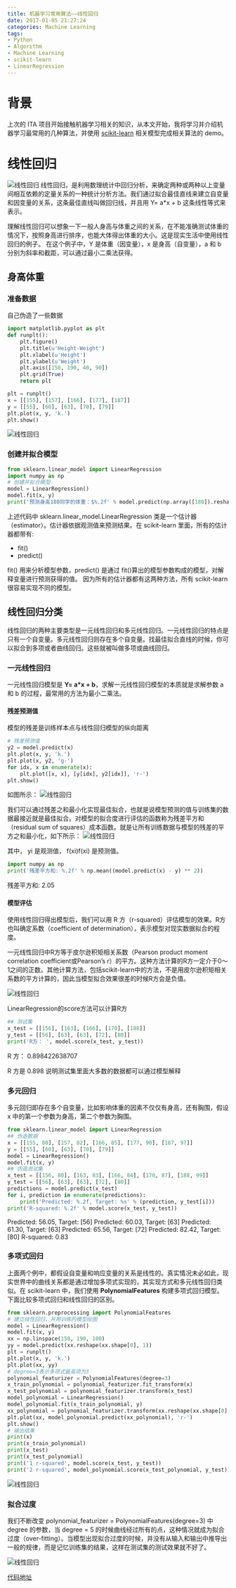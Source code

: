 ```yaml
---
title: 机器学习常用算法——线性回归
date: 2017-01-05 21:27:24
categories: Machine Learning
tags:
- Python
- Algorithm
- Machine Learning
- scikit-learn
- LinearRegression
---
```


# 背景

上次的 ITA 项目开始接触机器学习相关的知识，从本文开始，我将学习并介绍机器学习最常用的几种算法，并使用 [scikit-learn](http://scikit-learn.org/) 相关模型完成相关算法的 demo。

# 线性回归
<img src="/assets/img/线性回归.jpg" alt="线性回归">
<!-- more -->
线性回归，是利用数理统计中回归分析，来确定两种或两种以上变量间相互依赖的定量关系的一种统计分析方法。我们通过拟合最佳直线来建立自变量和因变量的关系，这条最佳直线叫做回归线，并且用 Y= a*x + b 这条线性等式来表示。

理解线性回归可以想象一下一般人身高与体重之间的关系，在不能准确测试体重的情况下，按照身高进行排序，也能大体得出体重的大小。这是现实生活中使用线性回归的例子。
在这个例子中，Y 是体重（因变量），x 是身高（自变量），a 和 b 分别为斜率和截距，可以通过最小二乘法获得。

## 身高体重

### 准备数据

自己伪造了一些数据

```python
import matplotlib.pyplot as plt
def runplt():
    plt.figure()
    plt.title(u'Height-Weight')
    plt.xlabel(u'Height')
    plt.ylabel(u'Weight')
    plt.axis([150, 190, 40, 90])
    plt.grid(True)
    return plt

plt = runplt()
x = [[155], [157], [166], [177], [187]]
y = [[55], [60], [63], [70], [79]]
plt.plot(x, y, 'k.')
plt.show()
```
<img src="/assets/img/线性回归_1.png" alt="线性回归">

### 创建并拟合模型

```python
from sklearn.linear_model import LinearRegression
import numpy as np
# 创建并拟合模型
model = LinearRegression()
model.fit(x, y)
print('预测身高180同学的体重：$%.2f' % model.predict(np.array([180]).reshape(-1, 1))[0])
```

上述代码中 sklearn.linear_model.LinearRegression 类是一个估计器（estimator）。估计器依据观测值来预测结果。在 scikit-learn 里面，所有的估计器都带有: 
- fit() 
- predict()

fit() 用来分析模型参数，predict() 是通过 fit()算出的模型参数构成的模型，对解释变量进行预测获得的值。 
因为所有的估计器都有这两种方法，所有 scikit-learn 很容易实现不同的模型。


## 线性回归分类

线性回归的两种主要类型是一元线性回归和多元线性回归。一元线性回归的特点是只有一个自变量。多元线性回归则存在多个自变量。找最佳拟合直线的时候，你可以拟合到多项或者曲线回归。这些就被叫做多项或曲线回归。


### 一元线性回归

一元线性回归模型是 **Y= a*x + b**，求解一元线性回归模型的本质就是求解参数 a 和 b 的过程，最常用的方法为最小二乘法。

#### 残差预测值

模型的残差是训练样本点与线性回归模型的纵向距离

```python
# 残差预测值
y2 = model.predict(x)
plt.plot(x, y, 'k.')
plt.plot(x, y2, 'g-')
for idx, x in enumerate(x):
    plt.plot([x, x], [y[idx], y2[idx]], 'r-')
plt.show()
```

如图所示：
<img src="/assets/img/线性回归_2.jpg" alt="线性回归">

我们可以通过残差之和最小化实现最佳拟合，也就是说模型预测的值与训练集的数据最接近就是最佳拟合。对模型的拟合度进行评估的函数称为残差平方和（residual sum of squares）成本函数。就是让所有训练数据与模型的残差的平方之和最小化，如下所示：
<img src="/assets/img/线性回归_3.png" alt="线性回归">

其中， yi 是观测值， f(xi)f(xi) 是预测值。

```python
import numpy as np
print('残差平方和: %.2f' % np.mean((model.predict(x) - y) ** 2))
```
残差平方和: 2.05

#### 模型评估

使用线性回归得出模型后，我们可以用 R 方（r-squared）评估模型的效果。R方也叫确定系数（coefficient of determination），表示模型对现实数据拟合的程度。

一元线性回归中R方等于皮尔逊积矩相关系数（Pearson product moment correlation coefficient或Pearson’s r）的平方。这种方法计算的R方一定介于0～1之间的正数。其他计算方法，包括scikit-learn中的方法，不是用皮尔逊积矩相关系数的平方计算的，因此当模型拟合效果很差的时候R方会是负值。

<img src="/assets/img/线性回归_4.png" alt="线性回归">

LinearRegression的score方法可以计算R方

```python
## 测试集
x_test = [[156], [163], [166], [170], [188]]
y_test = [[56], [63], [63], [72], [80]]
print('R方： ', model.score(x_test, y_test))
```
R 方：  0.898422638707

R 方是 0.898 说明测试集里面大多数的数据都可以通过模型解释

### 多元回归

多元回归即存在多个自变量，比如影响体重的因素不仅仅有身高，还有胸围，假设 x 中的第一个参数为身高，第二个参数为胸围。
```python
from sklearn.linear_model import LinearRegression
## 伪造数据
x = [[155, 80], [157, 82], [166, 85], [177, 90], [187, 97]]
y = [[55], [60], [63], [70], [79]]
model = LinearRegression()
model.fit(x, y)
## 伪造测试集
x_test = [[156, 80], [163, 83], [166, 84], [170, 87], [188, 99]]
y_test = [[56], [63], [63], [72], [80]]
predictions = model.predict(x_test)
for i, prediction in enumerate(predictions):
    print('Predicted: %.2f, Target: %s' % (prediction, y_test[i]))
print('R-squared: %.2f' % model.score(x_test, y_test))
```
Predicted: 56.05, Target: [56]
Predicted: 60.03, Target: [63]
Predicted: 61.30, Target: [63]
Predicted: 65.56, Target: [72]
Predicted: 82.42, Target: [80]
R-squared: 0.83

### 多项式回归

上面两个例中，都假设自变量和响应变量的关系是线性的。真实情况未必如此，现实世界中的曲线关系都是通过增加多项式实现的，其实现方式和多元线性回归类似。在 scikit-learn 中，我们使用 **PolynomialFeatures** 构建多项式回归模型。下面比较多项式回归和线性回归的区别。

```python
from sklearn.preprocessing import PolynomialFeatures
# 建立线性回归，并用训练的模型绘图
model = LinearRegression()
model.fit(x, y)
xx = np.linspace(150, 190, 100)
yy = model.predict(xx.reshape(xx.shape[0], 1))
plt = runplt()
plt.plot(x, y, 'k.')
plt.plot(xx, yy)
# degree=3表示多项式最高项为3
polynomial_featurizer = PolynomialFeatures(degree=3)
x_train_polynomial = polynomial_featurizer.fit_transform(x)
x_test_polynomial = polynomial_featurizer.transform(x_test)
model_polynomial = LinearRegression()
model_polynomial.fit(x_train_polynomial, y)
xx_polynomial = polynomial_featurizer.transform(xx.reshape(xx.shape[0], 1))
plt.plot(xx, model_polynomial.predict(xx_polynomial), 'r-')
plt.show()
# 输出结果
print(x)
print(x_train_polynomial)
print(x_test)
print(x_test_polynomial)
print('1 r-squared', model.score(x_test, y_test))
print('2 r-squared', model_polynomial.score(x_test_polynomial, y_test))
```
<img src="/assets/img/线性回归_5.jpg" alt="线性回归">

### 拟合过度
我们不断改变 polynomial_featurizer = PolynomialFeatures(degree=3) 中 degree 的参数，当 degree = 5 的时候曲线经过所有的点，这种情况就成为拟合过度（over-fitting）。当模型出现拟合过度的时候，并没有从输入和输出中推导出一般的规律，而是记忆训练集的结果，这样在测试集的测试效果就不好了。

<img src="/assets/img/线性回归_6.jpg" alt="线性回归">

[代码地址](https://github.com/Leo555/scikit-learn_demo/tree/master/01LinearRegression)
